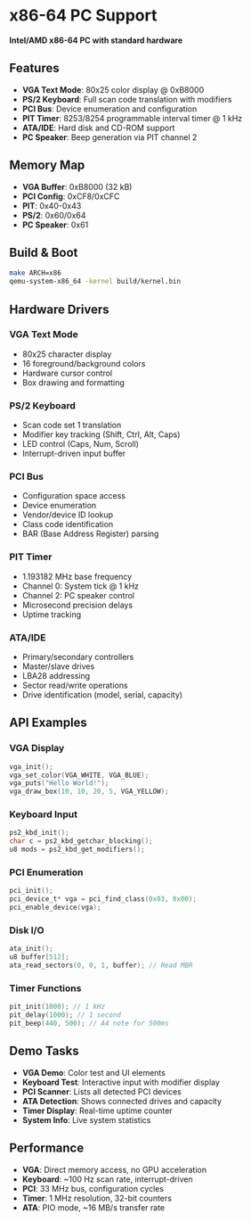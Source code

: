 # x86-64 PC Support

**Intel/AMD x86-64 PC with standard hardware**

## Features
- **VGA Text Mode**: 80x25 color display @ 0xB8000
- **PS/2 Keyboard**: Full scan code translation with modifiers
- **PCI Bus**: Device enumeration and configuration
- **PIT Timer**: 8253/8254 programmable interval timer @ 1 kHz
- **ATA/IDE**: Hard disk and CD-ROM support
- **PC Speaker**: Beep generation via PIT channel 2

## Memory Map
- **VGA Buffer**: 0xB8000 (32 kB)
- **PCI Config**: 0xCF8/0xCFC
- **PIT**: 0x40-0x43
- **PS/2**: 0x60/0x64
- **PC Speaker**: 0x61

## Build & Boot
```bash
make ARCH=x86
qemu-system-x86_64 -kernel build/kernel.bin
```

## Hardware Drivers

### VGA Text Mode
- 80x25 character display
- 16 foreground/background colors
- Hardware cursor control
- Box drawing and formatting

### PS/2 Keyboard
- Scan code set 1 translation
- Modifier key tracking (Shift, Ctrl, Alt, Caps)
- LED control (Caps, Num, Scroll)
- Interrupt-driven input buffer

### PCI Bus
- Configuration space access
- Device enumeration
- Vendor/device ID lookup
- Class code identification
- BAR (Base Address Register) parsing

### PIT Timer
- 1.193182 MHz base frequency
- Channel 0: System tick @ 1 kHz
- Channel 2: PC speaker control
- Microsecond precision delays
- Uptime tracking

### ATA/IDE
- Primary/secondary controllers
- Master/slave drives
- LBA28 addressing
- Sector read/write operations
- Drive identification (model, serial, capacity)

## API Examples

### VGA Display
```c
vga_init();
vga_set_color(VGA_WHITE, VGA_BLUE);
vga_puts("Hello World!");
vga_draw_box(10, 10, 20, 5, VGA_YELLOW);
```

### Keyboard Input
```c
ps2_kbd_init();
char c = ps2_kbd_getchar_blocking();
u8 mods = ps2_kbd_get_modifiers();
```

### PCI Enumeration
```c
pci_init();
pci_device_t* vga = pci_find_class(0x03, 0x00);
pci_enable_device(vga);
```

### Disk I/O
```c
ata_init();
u8 buffer[512];
ata_read_sectors(0, 0, 1, buffer); // Read MBR
```

### Timer Functions
```c
pit_init(1000); // 1 kHz
pit_delay(1000); // 1 second
pit_beep(440, 500); // A4 note for 500ms
```

## Demo Tasks
- **VGA Demo**: Color test and UI elements
- **Keyboard Test**: Interactive input with modifier display
- **PCI Scanner**: Lists all detected PCI devices
- **ATA Detection**: Shows connected drives and capacity
- **Timer Display**: Real-time uptime counter
- **System Info**: Live system statistics

## Performance
- **VGA**: Direct memory access, no GPU acceleration
- **Keyboard**: ~100 Hz scan rate, interrupt-driven
- **PCI**: 33 MHz bus, configuration cycles
- **Timer**: 1 MHz resolution, 32-bit counters
- **ATA**: PIO mode, ~16 MB/s transfer rate
